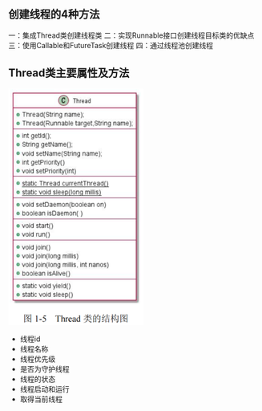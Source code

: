 ## 创建线程的4种方法

一：集成Thread类创建线程类
二：实现Runnable接口创建线程目标类的优缺点
三：使用Callable和FutureTask创建线程
四：通过线程池创建线程





## Thread类主要属性及方法

![](images\image-20230226120259483.png)

- 线程id
- 线程名称
- 线程优先级
- 是否为守护线程
- 线程的状态
- 线程启动和运行
- 取得当前线程
